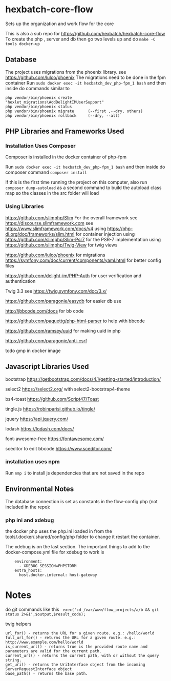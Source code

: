 # hexbatch-core-flow
Sets up the organization and work flow for the core

This is also a sub repo for https://github.com/hexbatch/hexbatch-core-flow
To create the php , server and db then go two levels up and do 
`make -C tools docker-up`

## Database 

The project uses migrations from the phoenix library. see https://github.com/lulco/phoenix
The migrations need to be done in the fpm container
Run `sudo docker exec -it hexbatch_dev_php-fpm_1 bash` and then inside do commands similar to

    php vendor/bin/phoenix create "hexlet_migrations\AddDelightIMUserSupport"
    php vendor/bin/phoenix status
    php vendor/bin/phoenix migrate      (--first ,--dry, others)
    php vendor/bin/phoenix rollback     (--dry, --all)

## PHP Libraries and Frameworks Used

### Installation Uses Composer
Composer is installed in the docker container of php-fpm

Run `sudo docker exec -it hexbatch_dev_php-fpm_1 bash` and then inside do composer command `composer install`

If this is the first time running the project on this computer, also run `composer dump-autoload` as a second command to build the autoload class map so the classes in the src folder will load

### Using Libraries 

https://github.com/slimphp/Slim For the overall framework
see https://discourse.slimframework.com
see https://www.slimframework.com/docs/v4
    using https://php-di.org/doc/frameworks/slim.html for container injection
    using https://github.com/slimphp/Slim-Psr7 for the PSR-7 implementation 
    using https://github.com/slimphp/Twig-View for twig views

https://github.com/lulco/phoenix for migrations
    https://symfony.com/doc/current/components/yaml.html for better config files

https://github.com/delight-im/PHP-Auth for user verification and authentication 

Twig 3.3 see https://twig.symfony.com/doc/3.x/


https://github.com/paragonie/easydb for easier db use

http://jbbcode.com/docs for bb code

https://github.com/paquettg/php-html-parser to help with bbcode

https://github.com/ramsey/uuid for making uuid in php

https://github.com/paragonie/anti-csrf

todo gmp in docker image


## Javascript Libraries Used

bootstrap https://getbootstrap.com/docs/4.1/getting-started/introduction/

select2  https://select2.org/
    with select2-bootstrap4-theme

bs4-toast https://github.com/Script47/Toast

tingle.js https://robinparisi.github.io/tingle/

jquery https://api.jquery.com/

lodash https://lodash.com/docs/

font-awesome-free  https://fontawesome.com/

sceditor to edit bbcode https://www.sceditor.com/

### installation uses npm
 Run `nmp i` to install js dependencies that are not saved in the repo
 

## Environmental Notes

The database connection is set as constants in the flow-config.php (not included in the repo):


### php ini and xdebug    
the docker php uses the php.ini loaded in from the tools/.docker/.shared/config/php folder to change it
restart the container. 

The xdebug is on the last section.
The important things to add to the docker-compose.yml file for xdebug to work is
       
        environment:
          - XDEBUG_SESSION=PHPSTORM
        extra_hosts:
          host.docker.internal: host-gateway


# Notes

do git commands like this ` exec('cd /var/www/flow_projects/a/b && git status 2>&1',$output,$result_code);`

twig helpers

    url_for() - returns the URL for a given route. e.g.: /hello/world
    full_url_for() - returns the URL for a given route. e.g.: http://www.example.com/hello/world
    is_current_url() - returns true is the provided route name and parameters are valid for the current path.
    current_url() - returns the current path, with or without the query string.
    get_uri() - returns the UriInterface object from the incoming ServerRequestInterface object
    base_path() - returns the base path.

